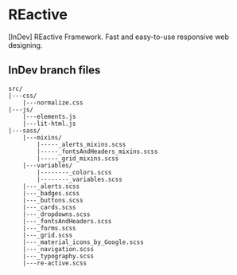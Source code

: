 # REactive
[InDev] REactive Framework. Fast and easy-to-use responsive web designing.

## InDev branch files
```
src/
|---css/
    |---normalize.css
|---js/
    |---elements.js
    |---lit-html.js
|---sass/
    |---mixins/
        |-----_alerts_mixins.scss
        |-----_fontsAndHeaders_mixins.scss
        |-----_grid_mixins.scss
    |---variables/
        |--------_colors.scss
        |--------_variables.scss
    |---_alerts.scss
    |---_badges.scss
    |---_buttons.scss
    |---_cards.scss
    |---_dropdowns.scss
    |---_fontsAndHeaders.scss
    |---_forms.scss
    |---_grid.scss
    |---_material_icons_by_Google.scss
    |---_navigation.scss
    |---_typography.scss
    |---re-active.scss
```
